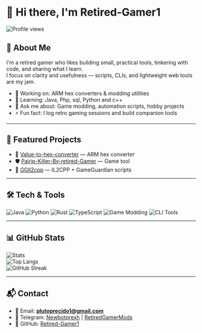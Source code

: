 # 👋 Hi there, I'm Retired-Gamer1

![Profile views](https://komarev.com/ghpvc/?username=Retired-Gamer1&color=green&style=flat-square)

## 🧑 About Me
I'm a retired gamer who likes building small, practical tools, tinkering with code, and sharing what I learn.  
I focus on clarity and usefulness — scripts, CLIs, and lightweight web tools are my jam.  

- 🔭 Working on: ARM hex converters & modding utilities  
- 🌱 Learning: Java, Php, sql, Python and c++  
- 💬 Ask me about: Game modding, automation scripts, hobby projects  
- ⚡ Fun fact: I log retro gaming sessions and build companion tools  

---

## 🚀 Featured Projects
- 🎯 [Value-to-hex-converter](https://github.com/Retired-Gamer1/Value-to-hex-converter) — ARM hex converter  
- 🛡 [Pairip-Killer-By-retired-Gamer](https://github.com/Retired-Gamer1/Pairip-Killer-By-retired-Gamer) — Game tool  
- 🔧 [GGIl2cpp](https://github.com/Retired-Gamer1/GGIl2cpp) — IL2CPP + GameGuardian scripts  

---

## 🛠 Tech & Tools
![Java](https://img.shields.io/badge/Java-ED8B00?style=for-the-badge&logo=java&logoColor=white)
![Python](https://img.shields.io/badge/Python-3776AB?style=for-the-badge&logo=python&logoColor=white)
![Rust](https://img.shields.io/badge/Rust-000000?style=for-the-badge&logo=rust&logoColor=white)
![TypeScript](https://img.shields.io/badge/TypeScript-007ACC?style=for-the-badge&logo=typescript&logoColor=white)
![Game Modding](https://img.shields.io/badge/Game%20Modding-FF5733?style=for-the-badge&logo=steam&logoColor=white)
![CLI Tools](https://img.shields.io/badge/CLI%20Tools-333333?style=for-the-badge&logo=terminal&logoColor=white)

---

## 📊 GitHub Stats
![Stats](https://github-readme-stats.vercel.app/api?username=Retired-Gamer1&show_icons=true&theme=tokyonight)  
![Top Langs](https://github-readme-stats.vercel.app/api/top-langs/?username=Retired-Gamer1&layout=compact&theme=tokyonight)  
![GitHub Streak](https://github-readme-streak-stats.herokuapp.com/?user=Retired-Gamer1&theme=tokyonight)

---

## 📬 Contact
- 📧 Email: **plutoprecido1@gmail.com**  
- 💬 Telegram: [Newbotprexh](https://t.me/Newbotprexh) | [RetiredGamerMods](https://t.me/retiredgamermods)  
- 🐙 GitHub: [Retired-Gamer1](https://github.com/Retired-Gamer1)

